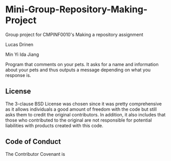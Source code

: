 # Mini-Group-Repository-Making-Project
Group project for CMPINF0010's Making a repository assignment 

Lucas Drinen

Min Yi Ida Jiang

Program that comments on your pets.
It asks for a name and information about your pets and thus outputs a message depending on what you response is.


## License

The 3-clause BSD License was chosen since it was pretty comprehensive as it allows individuals a good amount of freedom with the code but still asks them to credit the original contributors. In addition, it also includes that those who contributed to the original are not responsible for potential liabilities with products created with this code.

## Code of Conduct

The Contributor Covenant is 
